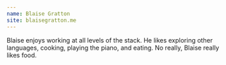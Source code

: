 ```yaml
---
name: Blaise Gratton
site: blaisegratton.me
---
```

Blaise enjoys working at all levels of the stack. He likes exploring other languages, cooking, playing the piano, and eating. No really, Blaise really likes food.
